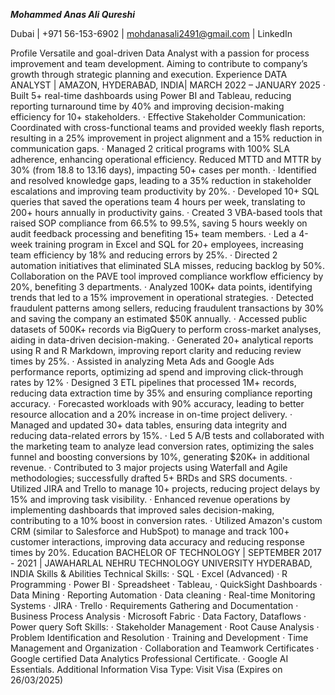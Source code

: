 ***Mohammed Anas Ali Qureshi***

Dubai | +971 56-153-6902 | mohdanasali2491@gmail.com | LinkedIn

Profile
Versatile and goal-driven Data Analyst with a passion for process improvement and team development. Aiming to contribute to company’s growth through strategic planning and execution.
Experience
DATA ANALYST | AMAZON, HYDERABAD, INDIA| MARCH 2022 – JANUARY 2025
·	Built 5+ real-time dashboards using Power BI and Tableau, reducing reporting turnaround time by 40% and improving decision-making efficiency for 10+ stakeholders.
·	Effective Stakeholder Communication: Coordinated with cross-functional teams and provided weekly flash reports, resulting in a 25% improvement in project alignment and a 15% reduction in communication gaps.
·	Managed 2 critical programs with 100% SLA adherence, enhancing operational efficiency. Reduced MTTD and MTTR by 30% (from 18.8 to 13.16 days), impacting 50+ cases per month.
·	Identified and resolved knowledge gaps, leading to a 35% reduction in stakeholder escalations and improving team productivity by 20%.
·	Developed 10+ SQL queries that saved the operations team 4 hours per week, translating to 200+ hours annually in productivity gains.
·	Created 3 VBA-based tools that raised SOP compliance from 66.5% to 99.5%, saving 5 hours weekly on audit feedback processing and benefiting 15+ team members.
·	Led a 4-week training program in Excel and SQL for 20+ employees, increasing team efficiency by 18% and reducing errors by 25%.
·	Directed 2 automation initiatives that eliminated SLA misses, reducing backlog by 50%. Collaboration on the PAVE tool improved compliance workflow efficiency by 20%, benefiting 3 departments.
·	Analyzed 100K+ data points, identifying trends that led to a 15% improvement in operational strategies.
·	Detected fraudulent patterns among sellers, reducing fraudulent transactions by 30% and saving the company an estimated $50K annually.
·	Accessed public datasets of 500K+ records via BigQuery to perform cross-market analyses, aiding in data-driven decision-making.
·	Generated 20+ analytical reports using R and R Markdown, improving report clarity and reducing review times by 25%.
·	Assisted in analyzing Meta Ads and Google Ads performance reports, optimizing ad spend and improving click-through rates by 12%
·	Designed 3 ETL pipelines that processed 1M+ records, reducing data extraction time by 35% and ensuring compliance reporting accuracy.
·	Forecasted workloads with 90% accuracy, leading to better resource allocation and a 20% increase in on-time project delivery.
·	Managed and updated 30+ data tables, ensuring data integrity and reducing data-related errors by 15%.
·	Led 5 A/B tests and collaborated with the marketing team to analyze lead conversion rates, optimizing the sales funnel and boosting conversions by 10%, generating $20K+ in additional revenue.
·	Contributed to 3 major projects using Waterfall and Agile methodologies; successfully drafted 5+ BRDs and SRS documents.
·	Utilized JIRA and Trello to manage 10+ projects, reducing project delays by 15% and improving task visibility.
·	Enhanced revenue operations by implementing dashboards that improved sales decision-making, contributing to a 10% boost in conversion rates.
·	Utilized Amazon's custom CRM (similar to Salesforce and HubSpot) to manage and track 100+ customer interactions, improving data accuracy and reducing response times by 20%.
Education
BACHELOR OF TECHNOLOGY | SEPTEMBER 2017 - 2021 | 
JAWAHARLAL NEHRU TECHNOLOGY UNIVERSITY HYDERABAD, INDIA
Skills & Abilities
Technical Skills:
·	SQL 
·	Excel (Advanced) 
·	R Programming
·	Power BI
·	Spreadsheet
·	Tableau, 
·	QuickSight Dashboards
·	Data Mining
·	Reporting Automation 
·	Data cleaning
·	Real-time Monitoring Systems 
·	JIRA 
·	Trello
·	Requirements Gathering and Documentation
·	Business Process Analysis
·	Microsoft Fabric 
·	Data Factory, Dataflows 
·	Power query	Soft Skills:
·	Stakeholder Management
·	Root Cause Analysis
·	Problem Identification and Resolution
·	Training and Development
·	Time Management and Organization
·	Collaboration and Teamwork
Certificates
·	Google certified Data Analytics Professional Certificate.
·	Google AI Essentials.
Additional Information
Visa Type: Visit Visa (Expires on 26/03/2025)
